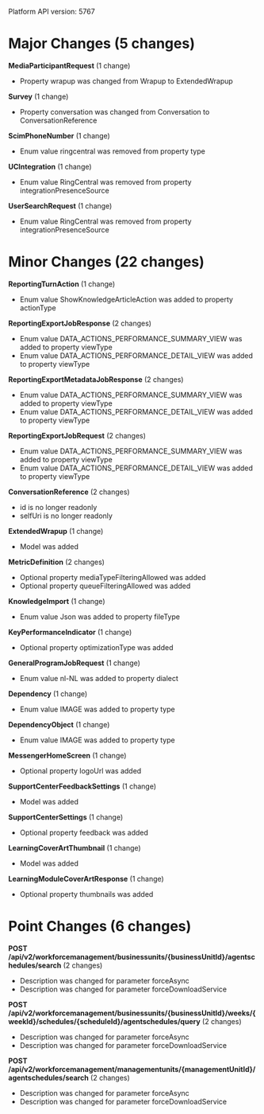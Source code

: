 Platform API version: 5767


# Major Changes (5 changes)

**MediaParticipantRequest** (1 change)

* Property wrapup was changed from Wrapup to ExtendedWrapup

**Survey** (1 change)

* Property conversation was changed from Conversation to ConversationReference

**ScimPhoneNumber** (1 change)

* Enum value ringcentral was removed from property type

**UCIntegration** (1 change)

* Enum value RingCentral was removed from property integrationPresenceSource

**UserSearchRequest** (1 change)

* Enum value RingCentral was removed from property integrationPresenceSource


# Minor Changes (22 changes)

**ReportingTurnAction** (1 change)

* Enum value ShowKnowledgeArticleAction was added to property actionType

**ReportingExportJobResponse** (2 changes)

* Enum value DATA_ACTIONS_PERFORMANCE_SUMMARY_VIEW was added to property viewType
* Enum value DATA_ACTIONS_PERFORMANCE_DETAIL_VIEW was added to property viewType

**ReportingExportMetadataJobResponse** (2 changes)

* Enum value DATA_ACTIONS_PERFORMANCE_SUMMARY_VIEW was added to property viewType
* Enum value DATA_ACTIONS_PERFORMANCE_DETAIL_VIEW was added to property viewType

**ReportingExportJobRequest** (2 changes)

* Enum value DATA_ACTIONS_PERFORMANCE_SUMMARY_VIEW was added to property viewType
* Enum value DATA_ACTIONS_PERFORMANCE_DETAIL_VIEW was added to property viewType

**ConversationReference** (2 changes)

* id is no longer readonly
* selfUri is no longer readonly

**ExtendedWrapup** (1 change)

* Model was added

**MetricDefinition** (2 changes)

* Optional property mediaTypeFilteringAllowed was added
* Optional property queueFilteringAllowed was added

**KnowledgeImport** (1 change)

* Enum value Json was added to property fileType

**KeyPerformanceIndicator** (1 change)

* Optional property optimizationType was added

**GeneralProgramJobRequest** (1 change)

* Enum value nl-NL was added to property dialect

**Dependency** (1 change)

* Enum value IMAGE was added to property type

**DependencyObject** (1 change)

* Enum value IMAGE was added to property type

**MessengerHomeScreen** (1 change)

* Optional property logoUrl was added

**SupportCenterFeedbackSettings** (1 change)

* Model was added

**SupportCenterSettings** (1 change)

* Optional property feedback was added

**LearningCoverArtThumbnail** (1 change)

* Model was added

**LearningModuleCoverArtResponse** (1 change)

* Optional property thumbnails was added


# Point Changes (6 changes)

**POST /api/v2/workforcemanagement/businessunits/{businessUnitId}/agentschedules/search** (2 changes)

* Description was changed for parameter forceAsync
* Description was changed for parameter forceDownloadService

**POST /api/v2/workforcemanagement/businessunits/{businessUnitId}/weeks/{weekId}/schedules/{scheduleId}/agentschedules/query** (2 changes)

* Description was changed for parameter forceAsync
* Description was changed for parameter forceDownloadService

**POST /api/v2/workforcemanagement/managementunits/{managementUnitId}/agentschedules/search** (2 changes)

* Description was changed for parameter forceAsync
* Description was changed for parameter forceDownloadService
